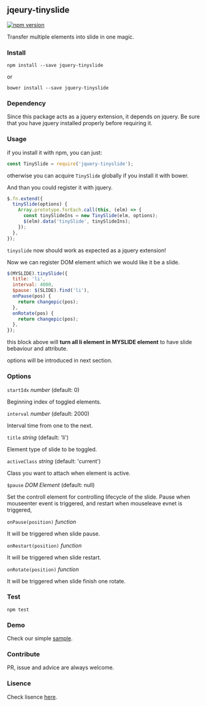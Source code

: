 ## jqeury-tinyslide

[![npm version](https://badge.fury.io/js/jquery-tinyslide.svg)](https://badge.fury.io/js/jquery-tinyslide)

Transfer multiple elements into slide in one magic. 

### Install

```
npm install --save jquery-tinyslide
```

or 

```
bower install --save jquery-tinyslide
```

### Dependency

Since this package acts as a jquery extension, it depends on jquery. Be sure that you have jquery installed properly before requiring it.

### Usage

if you install it with npm, you can just: 

```js
const TinySlide = require('jquery-tinyslide');
```

otherwise you can acquire `TinySlide` globally if you install it with bower.

And than you could register it with jquery.

```js
$.fn.extend({
  tinySlide(options) {
    Array.prototype.forEach.call(this, (elm) => {
      const tinySlideIns = new TinySlide(elm, options);
      $(elm).data('tinySlide', tinySlideIns);
    });
  },
});
```

`tinyslide` now should work as expected as a jquery extension!

Now we can register DOM element which we would like it be a slide.

```js
$(MYSLIDE).tinySlide({
  title: 'li',
  interval: 4000,
  $pause: $(SLIDE).find('li'),
  onPause(pos) {
    return changepic(pos);
  },
  onRotate(pos) {
    return changepic(pos);
  },
});
```

this block above will **turn all li element in MYSLIDE element** to have slide bebaviour and attribute.

options will be introduced in next section.

### Options

`startIdx` _number_ (default: 0)

Beginning index of toggled elements.

`interval` _number_ (default: 2000)

Interval time from one to the next.

`title` _string_ (default: 'li')

Element type of slide to be toggled.

`activeClass` _string_ (default: 'current')

Class you want to attach when element is active.

`$pause` _DOM Element_ (default: null)

Set the controll element for controlling lifecycle of the slide. Pause when mouseenter event is triggered, and restart when mouseleave evnet is triggered,

`onPause(position)` _function_

It will be triggered when slide pause. 

`onRestart(position)` _function_

It will be triggered when slide restart.

`onRotate(position)` _function_

It will be triggered when slide finish one rotate.

### Test

`npm test`

### Demo

Check our simple [sample](https://github.com/polydice/jquery-tinyslide/tree/master/sample).

### Contribute

PR, issue and advice are always welcome.

### Lisence

Check lisence [here](https://github.com/polydice/jquery-tinyslider/blob/master/LICENSE).


